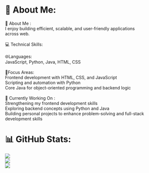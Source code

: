 # 💫 About Me:
👋 About Me :<br>     I enjoy building efficient, scalable, and user-friendly applications <br>across web.<br><br>💻 Technical Skills:<br><br> 🌐Languages:<br>  JavaScript, Python, Java, HTML, CSS<br><br>🧐Focus Areas:<br>Frontend development with HTML, CSS, and JavaScript<br>Scripting and automation with Python<br>Core Java for object-oriented programming and backend logic<br><br>🚀 Currently Working On :<br>Strengthening my frontend development skills<br>Exploring backend concepts using Python and Java<br>Building personal projects to enhance problem-solving and full-stack development skills<br>


# 📊 GitHub Stats:
![](https://github-readme-stats.vercel.app/api?username=harshnamd&theme=dark&hide_border=false&include_all_commits=false&count_private=false)<br/>
![](https://nirzak-streak-stats.vercel.app/?user=harshnamd&theme=dark&hide_border=false)<br/>
![](https://github-readme-stats.vercel.app/api/top-langs/?username=harshnamd&theme=dark&hide_border=false&include_all_commits=false&count_private=false&layout=compact)
